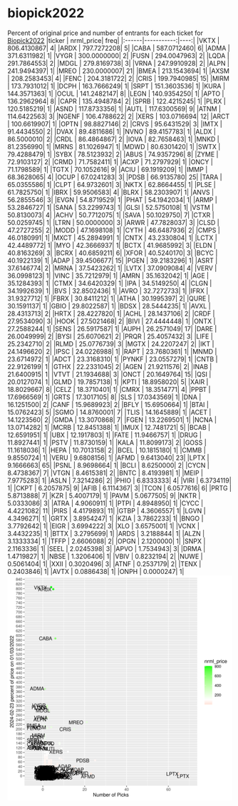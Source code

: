# biopick2022
Percent of original price and number of entrants for each ticket for [Biopick2022](https://twitter.com/hashtag/Biopick2022)
|ticker |  nrml_price| freq|
|:------|-----------:|----:|
|VKTX   | 806.4130867|    4|
|ARDX   | 797.7272208|    5|
|CABA   | 587.0712460|    6|
|ADMA   | 371.6311982|    1|
|VYGR   | 300.0000000|    2|
|FUSN   | 294.0047963|    2|
|LQDA   | 291.7864553|    2|
|MDGL   | 279.8169738|    3|
|VRNA   | 247.9910928|    2|
|ALPN   | 241.9494397|    1|
|MREO   | 230.0000007|   21|
|BMEA   | 213.1543694|    1|
|AXSM   | 208.2583453|    4|
|FENC   | 204.3181722|    2|
|CRIS   | 199.7940985|   15|
|MIRM   | 173.7931012|    1|
|DCPH   | 163.7666249|    1|
|SRPT   | 151.3603536|    1|
|KURA   | 144.3571363|    1|
|OCUL   | 141.2482147|    8|
|LEGN   | 140.9354250|    1|
|APTO   | 136.2962964|    8|
|CAPR   | 135.4948784|    2|
|SPRB   | 122.4215245|    1|
|PLRX   | 120.5185219|    1|
|ASND   | 117.8733356|    1|
|AUTL   | 117.6300569|    9|
|ATNM   | 114.6422563|    3|
|NGENF  | 106.4788622|    2|
|XERS   | 103.0716694|   12|
|ARCT   | 100.6619907|    1|
|OPTN   |  98.8827146|    2|
|CRVS   |  95.6431529|    3|
|IMTX   |  91.4434550|    2|
|DVAX   |  89.4811686|    1|
|NVNO   |  89.4157783|    1|
|ALDX   |  86.5000010|    2|
|CRDL   |  86.4864867|    2|
|IOVA   |  82.7658463|    1|
|MNKD   |  81.2356990|    1|
|MRNS   |  81.1026947|    1|
|MDWD   |  80.6301420|    1|
|SWTX   |  79.4288479|    1|
|SYBX   |  78.5123932|    2|
|ABUS   |  74.9357296|    8|
|ZYME   |  72.9103127|    2|
|CRMD   |  71.7582411|    1|
|ACXP   |  71.2797929|    1|
|ONCY   |  71.1798589|    1|
|TGTX   |  70.1052616|    9|
|ACIU   |  69.1919209|    1|
|IMMP   |  68.3628065|    4|
|OCUP   |  67.0241283|    3|
|PDSB   |  66.9135780|   25|
|TARA   |  65.0355586|    1|
|CLPT   |  64.9732601|    3|
|NKTX   |  62.8664455|    1|
|PLSE   |  61.7825750|    1|
|IBRX   |  59.9506583|    4|
|BLRX   |  58.2303907|    1|
|ANVS   |  56.2855546|    3|
|EVGN   |  54.8719529|    1|
|PHAT   |  54.1942034|    1|
|ARMP   |  53.2846727|    1|
|SANA   |  53.2299743|    1|
|GLSI   |  52.5750108|    1|
|VSTM   |  50.8130073|    4|
|ACHV   |  50.7712075|    1|
|SAVA   |  50.1029750|    7|
|CTXR   |  50.0259745|    1|
|LTRN   |  50.0000000|    3|
|ARWR   |  47.7828037|    3|
|CLSD   |  47.2727255|    2|
|MODD   |  47.1698108|    1|
|CYTH   |  46.6487936|    2|
|CMPS   |  46.0180991|    1|
|MXCT   |  45.2894991|    1|
|CNTX   |  43.2330804|    1|
|LCTX   |  42.4489772|    1|
|MYO    |  42.3666937|    1|
|BCTX   |  41.9685992|    3|
|ELDN   |  40.8163269|    3|
|BCRX   |  40.6859211|    6|
|XFOR   |  40.5240170|    3|
|BCYC   |  40.1922139|    1|
|ADAP   |  39.4506677|   15|
|PGEN   |  39.2183296|    1|
|ASRT   |  37.6146774|    2|
|MRNA   |  37.5423262|    1|
|LVTX   |  37.0909084|    4|
|VERV   |  36.0998123|    1|
|VINC   |  35.7212979|    1|
|AMRN   |  35.1632042|    1|
|AGE    |  35.1284393|    1|
|CTMX   |  34.6420329|    1|
|IPA    |  34.5149250|    4|
|CLGN   |  34.1992639|    1|
|BVS    |  32.8502436|    1|
|AVRO   |  32.7272733|    1|
|IFRX   |  31.9327712|    1|
|FBRX   |  30.8411212|    1|
|ATHA   |  30.1995397|    2|
|QURE   |  30.1591137|    1|
|GBIO   |  29.8022587|    1|
|BDSX   |  28.5444235|    1|
|AVXL   |  28.4313713|    2|
|HRTX   |  28.4227820|    1|
|ACHL   |  28.1437106|    2|
|CRDF   |  27.9534090|    3|
|HOOK   |  27.5021468|    2|
|BIVI   |  27.4444448|    1|
|ONTX   |  27.2588244|    1|
|SENS   |  26.5917587|    1|
|AUPH   |  26.2571049|   17|
|DARE   |  26.0049999|    2|
|BYSI   |  25.6070621|    2|
|PRQR   |  25.4057432|    3|
|LIFE   |  25.2342710|    2|
|RLMD   |  25.0776739|    3|
|MGTX   |  24.2207247|    2|
|IKT    |  24.1496620|    2|
|IPSC   |  24.0226988|    1|
|RAPT   |  23.7680361|    1|
|MNMD   |  23.6714972|    1|
|ADCT   |  23.3168310|    1|
|PYNKF  |  23.0557279|    1|
|CNTB   |  22.9126199|    1|
|GTHX   |  22.2331045|    2|
|AGEN   |  21.9211576|    2|
|INAB   |  21.6400915|    1|
|VTVT   |  21.1934688|    3|
|ONCT   |  20.1649764|   15|
|QSI    |  20.0127074|    1|
|GLMD   |  19.7857138|    1|
|KPTI   |  18.8958020|    5|
|XAIR   |  18.8029667|    8|
|CELZ   |  18.3710401|    1|
|CMRX   |  18.3514771|    4|
|PPBT   |  17.6966569|    1|
|GRTS   |  17.3017105|    8|
|SLS    |  17.0343569|    1|
|DNA    |  16.1251500|    2|
|CANF   |  15.9689923|    2|
|BFLY   |  15.6950664|    1|
|BTAI   |  15.0762423|    5|
|SGMO   |  14.8760001|    7|
|TLIS   |  14.1645889|    1|
|ACET   |  14.1223560|    2|
|GMDA   |  13.3070868|    7|
|FGEN   |  13.2269501|    1|
|NCNA   |  13.0714282|    1|
|MCRB   |  12.8451388|    1|
|IMUX   |  12.7481721|    5|
|BCAB   |  12.6591951|    1|
|UBX    |  12.1917803|    1|
|FATE   |  11.9466757|    1|
|DRUG   |  11.8927441|    1|
|PSTV   |  11.8730159|    1|
|KALA   |  11.8099173|    2|
|GOSS   |  11.1618036|    1|
|HEPA   |  10.7013158|    2|
|BCEL   |  10.1815180|    1|
|CMMB   |   9.8550724|    1|
|VERU   |   9.6808156|    1|
|AFMD   |   9.6413040|   23|
|LPTX   |   9.1666663|   65|
|PSNL   |   8.9698664|    1|
|BCLI   |   8.6250000|    2|
|CYCN   |   8.4738367|    7|
|VTGN   |   8.4615381|    2|
|BNTC   |   8.4193981|    1|
|MEIP   |   7.9775283|    1|
|ASLN   |   7.3214286|    2|
|PHIO   |   6.8333333|    4|
|VIRI   |   6.3734119|    1|
|CKPT   |   6.2057875|    9|
|AFIB   |   6.1114367|    3|
|TCON   |   6.0577616|    6|
|PRTG   |   5.8713888|    7|
|KZR    |   5.4007179|    1|
|PAVM   |   5.0677505|    9|
|NKTR   |   5.0333086|    3|
|ATRA   |   4.9060911|    1|
|PTPI   |   4.8948950|    1|
|CYCC   |   4.4221082|   11|
|PIRS   |   4.4179893|   11|
|GTBP   |   4.3606557|    1|
|LGVN   |   4.3496271|    1|
|GRTX   |   3.8954247|    1|
|KZIA   |   3.7862233|    1|
|BNGO   |   3.7792642|    1|
|EIGR   |   3.6994222|    3|
|XLO    |   3.6575001|    1|
|VCNX   |   3.4432235|    1|
|BTTX   |   3.2795699|    1|
|ARDS   |   3.2188844|    1|
|ALZN   |   3.1333334|    1|
|TFFP   |   2.6606088|    2|
|OPGN   |   2.1200000|    1|
|SNPX   |   2.1163336|    1|
|SEEL   |   2.0245398|    3|
|APVO   |   1.7534943|    3|
|DRMA   |   1.4719827|    1|
|NBSE   |   1.3206406|    1|
|VBIV   |   0.8232194|    2|
|NUWE   |   0.5061404|    1|
|XXII   |   0.3020496|    3|
|ATNF   |   0.2537179|    2|
|TENX   |   0.2403846|    1|
|AVTX   |   0.0886438|    1|
|ONPH   |   0.0000247|    1|
![retvspicks](biopicks.png?raw=true)
